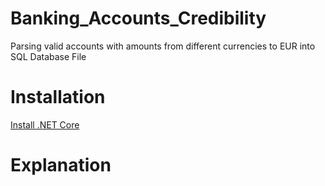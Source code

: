 # Banking_Accounts_Credibility
Parsing valid accounts with amounts from different currencies to EUR  into SQL Database File
# Installation
[Install .NET Core](https://docs.microsoft.com/en-us/dotnet/core/install/linux-package-manager-ubuntu-1904)
# Explanation
